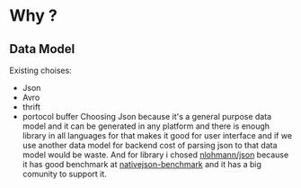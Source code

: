 # Why ?

## Data Model
Existing choises:
   * Json
   * Avro
   * thrift
   * portocol buffer
Choosing Json because it's a general purpose data model and it can be generated in any platform and there is enough library in all languages for that makes it good for user interface and if we use another data model for backend cost of parsing json to that data model would be waste.
And for library i chosed [nlohmann/json](https://github.com/nlohmann/json) because it has good benchmark at [nativejson-benchmark](https://github.com/miloyip/nativejson-benchmark) and it has a big comunity to support it.
